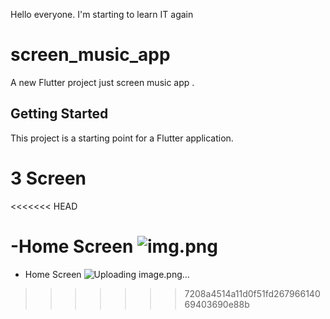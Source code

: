 Hello everyone. I'm starting to learn IT again
# screen_music_app

A new Flutter project just screen music app .

## Getting Started

This project is a starting point for a Flutter application.

# 3 Screen
<<<<<<< HEAD

-Home Screen
![img.png](img.png)
=======
- Home Screen
  ![Uploading image.png…]()


>>>>>>> 7208a4514a11d0f51fd26796614069403690e88b
